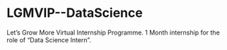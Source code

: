 # LGMVIP--DataScience
Let’s Grow More Virtual Internship Programme. 1 Month internship for the role of “Data Science Intern”.
